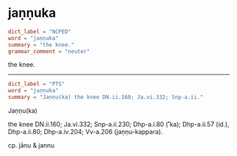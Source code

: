 # jaṇṇuka

``` toml
dict_label = "NCPED"
word = "jaṇṇuka"
summary = "the knee."
grammar_comment = "neuter"
```

the knee.

--------------------

``` toml
dict_label = "PTS"
word = "jaṇṇuka"
summary = "Jaṇṇu(ka) the knee DN.ii.160; Ja.vi.332; Snp-a.ii."
```

Jaṇṇu(ka)

the knee DN.ii.160; Ja.vi.332; Snp\-a.ii.230; Dhp\-a.i.80 (˚ka); Dhp\-a.ii.57 (id.), Dhp\-a.ii.80; Dhp\-a.iv.204; Vv\-a.206 (jaṇṇu\-kappara).

cp. jānu & jannu

